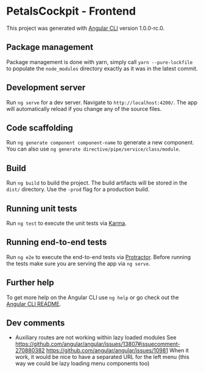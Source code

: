 # PetalsCockpit - Frontend

This project was generated with [Angular CLI](https://github.com/angular/angular-cli) version 1.0.0-rc.0.

## Package management

Package management is done with yarn, simply call `yarn --pure-lockfile` to populate the `node_modules` directory exactly as it was in the latest commit.

## Development server
Run `ng serve` for a dev server. Navigate to `http://localhost:4200/`. The app will automatically reload if you change any of the source files.

## Code scaffolding

Run `ng generate component component-name` to generate a new component. You can also use `ng generate directive/pipe/service/class/module`.

## Build

Run `ng build` to build the project. The build artifacts will be stored in the `dist/` directory. Use the `-prod` flag for a production build.

## Running unit tests

Run `ng test` to execute the unit tests via [Karma](https://karma-runner.github.io).

## Running end-to-end tests

Run `ng e2e` to execute the end-to-end tests via [Protractor](http://www.protractortest.org/).
Before running the tests make sure you are serving the app via `ng serve`.

## Further help

To get more help on the Angular CLI use `ng help` or go check out the [Angular CLI README](https://github.com/angular/angular-cli/blob/master/README.md).

## Dev comments

- Auxiliary routes are not working within lazy loaded modules
  See
  https://github.com/angular/angular/issues/13807#issuecomment-270880382
  https://github.com/angular/angular/issues/10981
  When it work, it would be nice to have a separated URL for the left menu (this way we could be lazy loading menu components too)
